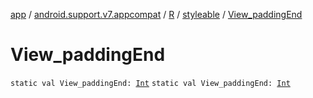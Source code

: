 [app](../../../index.md) / [android.support.v7.appcompat](../../index.md) / [R](../index.md) / [styleable](index.md) / [View_paddingEnd](./-view_padding-end.md)

# View_paddingEnd

`static val View_paddingEnd: `[`Int`](https://kotlinlang.org/api/latest/jvm/stdlib/kotlin/-int/index.html)
`static val View_paddingEnd: `[`Int`](https://kotlinlang.org/api/latest/jvm/stdlib/kotlin/-int/index.html)